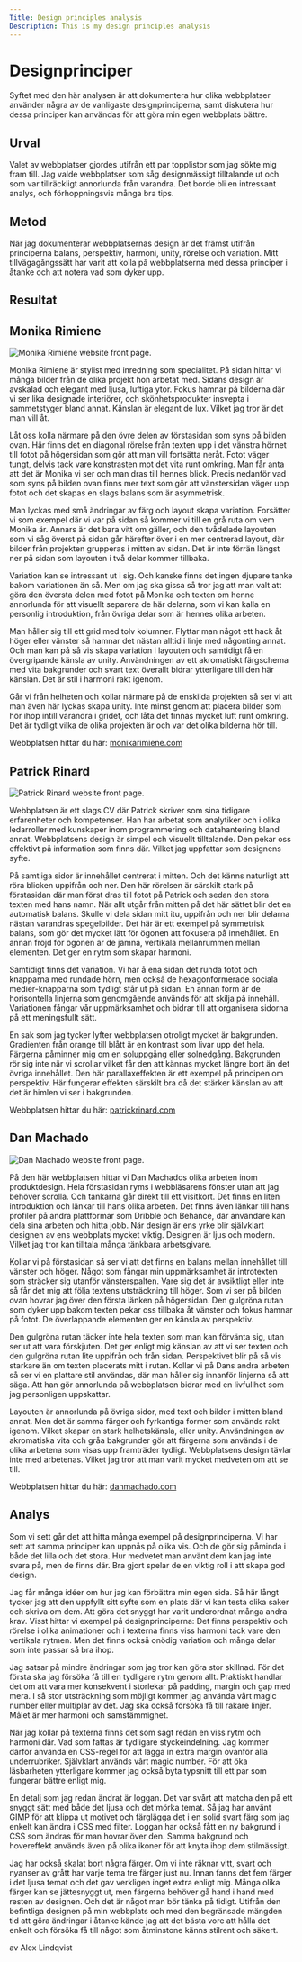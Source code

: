```yaml
---
Title: Design principles analysis
Description: This is my design principles analysis
---
```


Designprinciper
=======================

Syftet med den här analysen är att dokumentera hur olika webbplatser använder några av de vanligaste designprinciperna, samt diskutera hur dessa principer kan användas för att göra min egen webbplats bättre.

Urval
-----------------------

Valet av webbplatser gjordes utifrån ett par topplistor som jag sökte mig fram till. Jag valde webbplatser som såg designmässigt tilltalande ut och som var tillräckligt annorlunda från varandra. Det borde bli en intressant analys, och förhoppningsvis många bra tips.

Metod
-----------------------

När jag dokumenterar webbplatsernas design är det främst utifrån principerna balans, perspektiv, harmoni, unity, rörelse och variation. Mitt tillvägagångssätt har varit att kolla på webbplatserna med dessa principer i åtanke och att notera vad som dyker upp. 

Resultat
-----------------------

Monika Rimiene
-----------------------
<picture>
    <source
    srcset="
        %base_url%/image/monikarimiene.png?w=1200&save-as=jpg&q=50 2x,
        %base_url%/image/monikarimiene.png?w=600&save-as=jpg&q=50
    "
    media="(min-width: 600px)">
    <source
    srcset="
        %base_url%/image/monikarimiene.png?w=900&save-as=jpg&q=50 2x,
        %base_url%/image/monikarimiene.png?w=450&save-as=jpg&q=50
    "
    media="(min-width: 400px)">
    <img
    srcset="
        %base_url%/image/monikarimiene.png?w=700&save-as=jpg&q=50 2x
    "
    src="
        %base_url%/image/monikarimiene.png?w=350&save-as=jpg&q=50
    "
    alt="Monika Rimiene website front page.">
</picture>

Monika Rimiene är stylist med inredning som specialitet. På sidan hittar vi många bilder från de olika projekt hon arbetat med. Sidans design är avskalad och elegant med ljusa, luftiga ytor. Fokus hamnar på bilderna där vi ser lika designade interiörer, och skönhetsprodukter insvepta i sammetstyger bland annat. Känslan är elegant de lux. Vilket jag tror är det man vill åt.

Låt oss kolla närmare på den övre delen av förstasidan som syns på bilden ovan. Här finns det en diagonal rörelse från texten upp i det vänstra hörnet till fotot på högersidan som gör att man vill fortsätta neråt. Fotot väger tungt, delvis tack vare konstrasten mot det vita runt omkring. Man får anta att det är Monika vi ser och man dras till hennes blick. Precis nedanför vad som syns på bilden ovan finns mer text som gör att vänstersidan väger upp fotot och det skapas en slags balans som är asymmetrisk.

Man lyckas med små ändringar av färg och layout skapa variation. Forsätter vi som exempel där vi var på sidan så kommer vi till en grå ruta om vem Monika är. Annars är det bara vitt om gäller, och den tvådelade layouten som vi såg överst på sidan går härefter över i en mer centrerad layout, där bilder från projekten grupperas i mitten av sidan. Det är inte förrän längst ner på sidan som layouten i två delar kommer tillbaka.

Variation kan se intressant ut i sig. Och kanske finns det ingen djupare tanke bakom variationen än så. Men om jag ska gissa så tror jag att man valt att göra den översta delen med fotot på Monika och texten om henne annorlunda för att visuellt separera de här delarna, som vi kan kalla en personlig introduktion, från övriga delar som är hennes olika arbeten.

Man håller sig till ett grid med tolv kolumner. Flyttar man något ett hack åt höger eller vänster så hamnar det nästan alltid i linje med någonting annat. Och man kan på så vis skapa variation i layouten och samtidigt få en övergripande känsla av unity. Användningen av ett akromatiskt färgschema med vita bakgrunder och svart text överallt bidrar ytterligare till den här känslan. Det är stil i harmoni rakt igenom. 

Går vi från helheten och kollar närmare på de enskilda projekten så ser vi att man även här lyckas skapa unity. Inte minst genom att placera bilder som hör ihop intill varandra i gridet, och låta det finnas mycket luft runt omkring. Det är tydligt vilka de olika projekten är och var det olika bilderna hör till.

 Webbplatsen hittar du här: <a target="_blank" href="https://www.monikarimiene.com/">monikarimiene.com</a>

Patrick Rinard
-----------------------
<picture>
    <source
    srcset="
        %base_url%/image/patrickrinard.png?w=1200&save-as=jpg&q=50 2x,
        %base_url%/image/patrickrinard.png?w=600&save-as=jpg&q=50
    "
    media="(min-width: 600px)">
    <source
    srcset="
        %base_url%/image/patrickrinard.png?w=900&save-as=jpg&q=50 2x,
        %base_url%/image/patrickrinard.png?w=450&save-as=jpg&q=50
    "
    media="(min-width: 400px)">
    <img
    srcset="
        %base_url%/image/patrickrinard.png?w=700&save-as=jpg&q=50 2x
    "
    src="
        %base_url%/image/patrickrinard.png?w=350&save-as=jpg&q=50
    "
    alt="Patrick Rinard website front page.">
</picture>

Webbplatsen är ett slags CV där Patrick skriver som sina tidigare erfarenheter och kompetenser. Han har arbetat som analytiker och i olika ledarroller med kunskaper inom programmering och datahantering bland annat. Webbplatsens design är simpel och visuellt tilltalande. Den pekar oss effektivt på information som finns där. Vilket jag uppfattar som designens syfte.


På samtliga sidor är innehållet centrerat i mitten. Och det känns naturligt att röra blicken uppifrån och ner. Den här rörelsen är särskilt stark på förstasidan där man först dras till fotot på Patrick och sedan den stora texten med hans namn. När allt utgår från mitten på det här sättet blir det en automatisk balans. Skulle vi dela sidan mitt itu, uppifrån och ner blir delarna nästan varandras spegelbilder. Det här är ett exempel på symmetrisk balans, som gör det mycket lätt för ögonen att fokusera på innehållet. En annan fröjd för ögonen är de jämna, vertikala mellanrummen mellan elementen. Det ger en rytm som skapar harmoni.

Samtidigt finns det variation. Vi har å ena sidan det runda fotot och knapparna med rundade hörn, men också de hexagonformerade sociala medier-knapparna som tydligt står ut på sidan. En annan form är de horisontella linjerna som genomgående används för att skilja på innehåll. Variationen fångar vår uppmärksamhet och bidrar till att organisera sidorna på ett meningsfullt sätt.

En sak som jag tycker lyfter webbplatsen otroligt mycket är bakgrunden. Gradienten från orange till blått är en kontrast som livar upp det hela. Färgerna påminner mig om en soluppgång eller solnedgång. Bakgrunden rör sig inte när vi scrollar vilket får den att kännas mycket längre bort än det övriga innehållet. Den här parallaxeffekten är ett exempel på principen om perspektiv. Här fungerar effekten särskilt bra då det stärker känslan av att det är himlen vi ser i bakgrunden.

Webbplatsen hittar du här: <a target="_blank" href="https://patrickrinard.com/">patrickrinard.com</a>


Dan Machado
-----------------------
<picture>
    <source
    srcset="
        %base_url%/image/danmachado.png?w=1200&save-as=jpg&q=50 2x,
        %base_url%/image/danmachado.png?w=600&save-as=jpg&q=50
    "
    media="(min-width: 600px)">
    <source
    srcset="
        %base_url%/image/danmachado.png?w=900&save-as=jpg&q=50 2x,
        %base_url%/image/danmachado.png?w=450&save-as=jpg&q=50
    "
    media="(min-width: 400px)">
    <img
    srcset="
        %base_url%/image/danmachado.png?w=700&save-as=jpg&q=50 2x
    "
    src="
        %base_url%/image/danmachado.png?w=350&save-as=jpg&q=50
    "
    alt="Dan Machado website front page.">
</picture>

På den här webbplatsen hittar vi Dan Machados olika arbeten inom produktdesign. Hela förstasidan ryms i webbläsarens fönster utan att jag behöver scrolla. Och tankarna går direkt till ett visitkort. Det finns en liten introduktion och länkar till hans olika arbeten. Det finns även länkar till hans profiler på andra plattformar som Dribble och Behance, där användare kan dela sina arbeten och hitta jobb. När design är ens yrke blir självklart designen av ens webbplats mycket viktig. Designen är ljus och modern. Vilket jag tror kan tilltala många tänkbara arbetsgivare.

Kollar vi på förstasidan så ser vi att det finns en balans mellan innehållet till vänster och höger. Något som fångar min uppmärksamhet är introtexten som sträcker sig utanför vänsterspalten. Vare sig det är avsiktligt eller inte så får det mig att följa textens utsträckning till höger. Som vi ser på bilden ovan hovrar jag över den första länken på högersidan. Den gulgröna rutan som dyker upp bakom texten pekar oss tillbaka åt vänster och fokus hamnar på fotot. De överlappande elementen ger en känsla av perspektiv.

Den gulgröna rutan täcker inte hela texten som man kan förvänta sig, utan ser ut att vara förskjuten. Det ger enligt mig känslan av att vi ser texten och den gulgröna rutan lite uppifrån och från sidan. Perspektivet blir på så vis starkare än om texten placerats mitt i rutan. Kollar vi på Dans andra arbeten så ser vi en plattare stil användas, där man håller sig innanför linjerna så att säga. Att han gör annorlunda på webbplatsen bidrar med en livfullhet som jag personligen uppskattar.

Layouten är annorlunda på övriga sidor, med text och bilder i mitten bland annat. Men det är samma färger och fyrkantiga former som används rakt igenom. Vilket skapar en stark helhetskänsla, eller unity. Användningen av akromatiska vita och gråa bakgrunder gör att färgerna som används i de olika arbetena som visas upp framträder tydligt. Webbplatsens design tävlar inte med arbetenas. Vilket jag tror att man varit mycket medveten om att se till.

Webbplatsen hittar du här: <a target="_blank" href="https://www.danmachado.com/">danmachado.com</a>

Analys
-----------------------
Som vi sett går det att hitta många exempel på designprinciperna. Vi har sett att samma principer kan uppnås på olika vis. Och de gör sig påminda i både det lilla och det stora. Hur medvetet man använt dem kan jag inte svara på, men de finns där. Bra gjort spelar de en viktig roll i att skapa god design.

Jag får många idéer om hur jag kan förbättra min egen sida. Så här långt tycker jag att den uppfyllt sitt syfte som en plats där vi kan testa olika saker och skriva om dem.  Att göra det snyggt har varit underordnat många andra krav. Visst hittar vi exempel på designprinciperna: Det finns perspektiv och rörelse i olika animationer och i texterna finns viss harmoni tack vare den vertikala rytmen. Men det finns också onödig variation och många delar som inte passar så bra ihop.

Jag satsar på mindre ändringar som jag tror kan göra stor skillnad. För det första ska jag försöka få till en tydligare rytm genom allt. Praktiskt handlar det om att vara mer konsekvent i storlekar på padding, margin och gap med mera. I så stor utsträckning som möjligt kommer jag använda vårt magic number eller multiplar av det. Jag ska också försöka få till rakare linjer. Målet är mer harmoni och samstämmighet.

När jag kollar på texterna finns det som sagt redan en viss rytm och harmoni där. Vad som fattas är tydligare styckeindelning. Jag kommer därför använda en CSS-regel för att lägga in extra margin ovanför alla underrubriker. Självklart används vårt magic number. För att öka läsbarheten ytterligare kommer jag också byta typsnitt till ett par som fungerar bättre enligt mig.

En detalj som jag redan ändrat är loggan. Det var svårt att matcha den på ett snyggt sätt med både det ljusa och det mörka temat. Så jag har använt GIMP för att klippa ut motivet och färglägga det i en solid svart färg som jag enkelt kan ändra i CSS med filter. Loggan har också fått en ny bakgrund i CSS som ändras för man hovrar över den. Samma bakgrund och hovereffekt används även på olika ikoner för att knyta ihop dem stilmässigt.

Jag har också skalat bort några färger. Om vi inte räknar vitt, svart och nyanser av grått har varje tema tre färger just nu. Innan fanns det fem färger i det ljusa temat och det gav verkligen inget extra enligt mig. Många olika färger kan se jättesnyggt ut, men färgerna behöver gå hand i hand med resten av designen. Och det är något man bör tänka på tidigt. Utifrån den befintliga designen på min webbplats och med den begränsade mängden tid att göra ändringar i åtanke kände jag att det bästa vore att hålla det enkelt och försöka få till något som åtminstone känns stilrent och säkert.

av Alex Lindqvist
